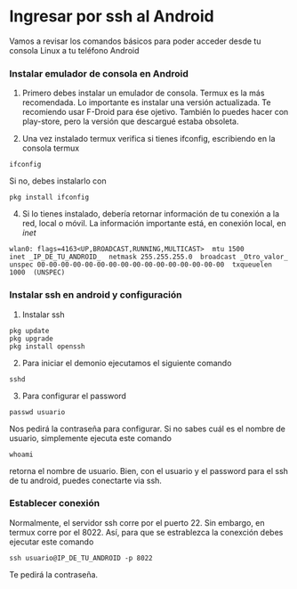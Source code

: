 # Ingresar por ssh al Android
Vamos a revisar los comandos básicos para poder acceder desde tu consola Linux a tu teléfono Android

### Instalar emulador de consola en Android
1. Primero debes instalar un emulador de consola. Termux es la más recomendada.
Lo importante es instalar una versión actualizada. 
Te recomiendo usar F-Droid para ése ojetivo. 
También lo puedes hacer con play-store, pero la versión que descargué estaba obsoleta.

2. Una vez instalado termux verifica si tienes ifconfig, escribiendo en la consola termux
```
ifconfig
```
Si no, debes instalarlo con
```
pkg install ifconfig
```
4. Si lo tienes instalado, debería retornar información de tu conexión a la red, local o móvil.
La información importante está, en conexión local, en _inet_
```
wlan0: flags=4163<UP,BROADCAST,RUNNING,MULTICAST>  mtu 1500
inet _IP_DE_TU_ANDROID_  netmask 255.255.255.0  broadcast _Otro_valor_
unspec 00-00-00-00-00-00-00-00-00-00-00-00-00-00-00-00  txqueuelen 1000  (UNSPEC)
```
### Instalar ssh en android y configuración
1. Instalar ssh
```
pkg update
pkg upgrade
pkg install openssh
```
2. Para iniciar el demonio ejecutamos el siguiente comando
```
sshd
```
3. Para configurar el password
```
passwd usuario
```
Nos pedirá la contraseña para configurar.
Si no sabes cuál es el nombre de usuario, simplemente ejecuta este comando
```
whoami
```
retorna el nombre de usuario.
Bien, con el usuario y el password para el ssh de tu android, puedes conectarte via ssh.

### Establecer conexión
Normalmente, el servidor ssh corre por el puerto 22. Sin embargo, en termux corre por el 8022.
Así, para que se estrablezca la conexción debes ejecutar este comando
```
ssh usuario@IP_DE_TU_ANDROID -p 8022
```
Te pedirá la contraseña. 






